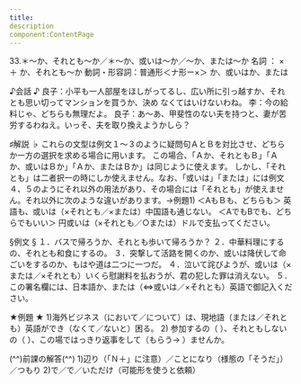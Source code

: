```yaml
---
title:
description
component:ContentPage
---
```



33.＊～か、それとも～か／＊～か、或いは～か／～か、または～か
名詞 ： × ＋ か、それとも～か
動詞・形容詞：普通形＜ナ形ー×＞ か、或いはか、または

♪会話 ♪
良子：小平も一人部屋をほしがってるし、広い所に引っ越すか、それとも思い切ってマンションを買うか、決め なくてはいけないわね。
李：今の給料じゃ、どちらも無理だよ。
良子：あ～あ、甲斐性のない夫を持つと、妻が苦労するわねえ。いっそ、夫を取り換えようかしら？

♯解説 ♭
これらの文型は例文１～３のように疑問句ＡとＢを対比させ、どちらか一方の選択を求める場合に用います。 この場合、「Ａか、それともＢ」「Ａか、或いはＢか」「Ａか、またはＢか」は同じように使えます。
しかし、「それとも」は二者択一の時にしか使えません。なお、「或いは」「または」には例文４、５のようにそれ以外の用法があり、その場合には「それとも」が使えません。それ以外に次のような違いがあります。→例題1)
＜AもＢも、どちらも＞ 英語も、或いは（×それとも／×または）中国語も通じない。
＜AでもBでも、どちらでもいい＞ 円或いは（×それとも／○または）ドルで支払ってください。

§例文 §
１．バスで帰ろうか、それとも歩いて帰ろうか？
２．中華料理にするの、それとも和食にするの。
３．突撃して活路を開くのか、或いは降伏して命ごいをするのか、もはや道は二つに一つだ。
４．泣いて詫びようが、或いは（×または／×それとも）いくら慰謝料を払おうが、君の犯した罪は消えない。
５．この署名欄には、日本語か、または（⇔或いは／×それとも）英語で御記入ください。

★例題 ★
1)海外ビジネス（において／について）は、現地語（または／それとも）英語ができ（なくて／ないと）困る。
2) 参加するの（ ）、それともしないの（ ）、この場ではっきり返事をして（もらう→ ）ませんか。

(^^)前課の解答(^^)
1)辺り（「Ｎ＋」に注意）／ことになり（様態の「そうだ」）／つもり
2)で／で／いただけ（可能形を使うと依頼）
